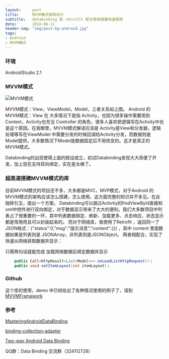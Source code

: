 ```yaml
---
layout:     post
title:      MVVM模式架构设计
subtitle:   databinding 和 retrofit 配合使用搭建快速框架
date:       2016-06-11
header-img: "img/post-bg-android.jpg"
tags:
- Android
- MVVM模式
--- 
```


### 环境
AndroidStudio 2.1

### MVVM模式
![MVVM模式](http://7xnh65.com1.z0.glb.clouddn.com/2012112821430927.jpg)

MVVM模式：View，ViewModel，Model，三者关系如上图。
Android 的MVVM模式：View 在 大多情况下是指 Activity，也因为很多操作需要用到Context，Activity也充当 Controller 的角色，很多人喜欢把逻辑写在Activity中也是这个原因。在我眼里，MVVM模式解读应该是 Activity是View和分发器，逻辑处理等写在ViewModel 中需要分发的时候回调给Activity分发，而数据则是Model提供，大多数情况下Model是数据固定后不用改变的。这才是真正的MVVM模式。

Databinding的出现使得上面的假设成立，初试Databinding发现大大简便了开发，加上现在支持双向绑定，实在是太棒了。

### 超高速搭建MVVM模式的库
目前MVVM模式的项目还不多，大多都是MVC，MVP模式，对于Android 的MVVM模式的架构应该怎么搭建，怎么使用，这方面完整的知识并不多见。在此抛砖引玉，提出一个方案。
Databinding可以跳过Activity的findViewById直接和xml中控件进行双向绑定，对于数据显示带来了大大的便利。我们大多数项目中列表占了很重要的一环，其中列表数据绑定、刷新、加载更多、点击响应、状态显示都是常用而且可以封装起来的。
而对于网络库，我使用了Retrofit ，返回同一了JSON格式：{"status":0,"msg":"提示消息","content":{}}  ，其中 content 里面数据如果是列表则是 JSONArray，非列表则是JSONObject。
两者相配合，实现了快速从网络获取数据并显示：

只需两句话就能完成 加载网络数据后绑定数据并显示

```java
    public Call<HttpResult<List<Model>>> onLoadListHttpRequest()；
    public void setItemLayout(int itemLayout)；
```

### Github
这个库的使用，demo 中已经给出了各种情况使用的例子了，请到[MVVMFramework](https://github.com/saiwu-bigkoo/MVVMFramework)

### 参考
[MasteringAndroidDataBinding](https://github.com/LyndonChin/MasteringAndroidDataBinding)

[binding-collection-adapter](https://github.com/evant/binding-collection-adapter)

[Two-way Android Data Binding](http://www.jianshu.com/p/c481d1f4e0b6)

QQ群：Data Binding 交流群（324112728）